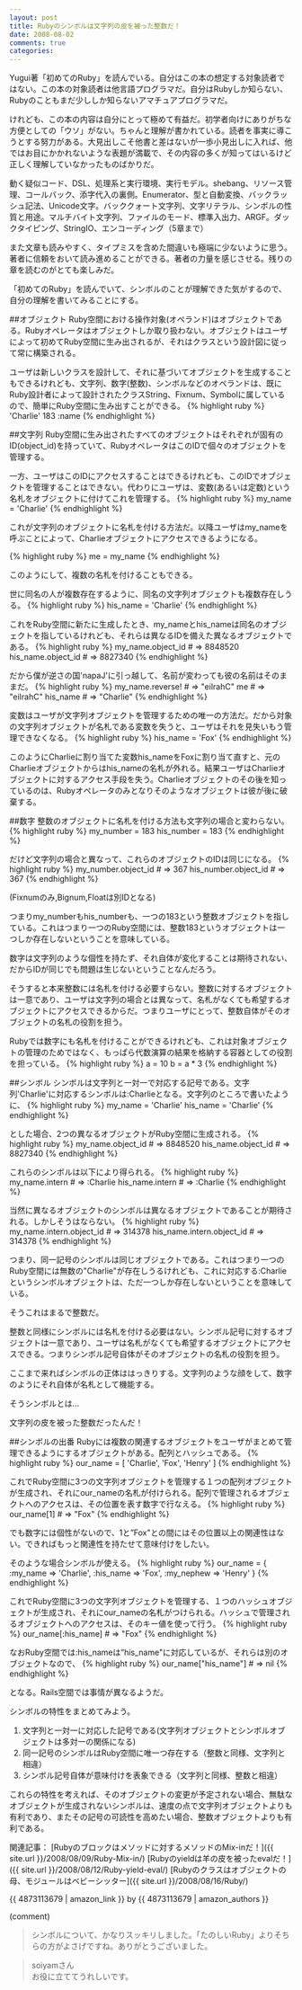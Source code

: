 ```yaml
---
layout: post
title: Rubyのシンボルは文字列の皮を被った整数だ！
date: 2008-08-02
comments: true
categories:
---
```



Yugui著「初めてのRuby」を読んでいる。自分はこの本の想定する対象読者ではない。この本の対象読者は他言語プログラマだ。自分はRubyしか知らない、Rubyのこともまだ少ししか知らないアマチュアプログラマだ。

けれども、この本の内容は自分にとって極めて有益だ。初学者向けにありがちな方便としての「ウソ」がない。ちゃんと理解が書かれている。読者を事実に導こうとする努力がある。大見出しこそ他書と差はないが一歩小見出しに入れば、他ではお目にかかれないような表題が満載で、その内容の多くが知ってはいるけど正しく理解していなかったものばかりだ。

動く疑似コード、DSL、処理系と実行環境、実行モデル。shebang、リソース管理、コールバック、添字代入の裏側。Enumerator、型と自動変換、バックラッシュ記法、Unicode文字。バッククォート文字列、文字リテラル、シンボルの性質と用途。マルチバイト文字列、ファイルのモード、標準入出力、ARGF。ダックタイピング、StringIO、エンコーディング（5章まで）

また文章も読みやすく、タイプミスを含めた間違いも極端に少ないように思う。著者に信頼をおいて読み進めることができる。著者の力量を感じさせる。残りの章を読むのがとても楽しみだ。

「初めてのRuby」を読んでいて、シンボルのことが理解できた気がするので、自分の理解を書いてみることにする。

##オブジェクト
Ruby空間における操作対象(オペランド)はオブジェクトである。Rubyオペレータはオブジェクトしか取り扱わない。オブジェクトはユーザによって初めてRuby空間に生み出されるが、それはクラスという設計図に従って常に構築される。

ユーザは新しいクラスを設計して、それに基づいてオブジェクトを生成することもできるけれども、文字列、数字(整数)、シンボルなどのオペランドは、既にRuby設計者によって設計されたクラスString、Fixnum、Symbolに属しているので、簡単にRuby空間に生み出すことができる。
{% highlight ruby %}
'Charlie'
183
:name
{% endhighlight %}

##文字列
Ruby空間に生み出されたすべてのオブジェクトはそれぞれが固有のID(object_id)を持っていて、RubyオペレータはこのIDで個々のオブジェクトを管理する。

一方、ユーザはこのIDにアクセスすることはできるけれども、このIDでオブジェクトを管理することはできない。代わりにユーザは、変数(あるいは定数)という名札をオブジェクトに付けてこれを管理する。
{% highlight ruby %}
my_name = 'Charlie'
{% endhighlight %}

これが文字列のオブジェクトに名札を付ける方法だ。以降ユーザはmy_nameを呼ぶことによって、Charlieオブジェクトにアクセスできるようになる。
 
{% highlight ruby %}
me = my_name
{% endhighlight %}

このようにして、複数の名札を付けることもできる。

世に同名の人が複数存在するように、同名の文字列オブジェクトも複数存在しうる。
{% highlight ruby %}
his_name = 'Charlie'
{% endhighlight %}

これをRuby空間に新たに生成したとき、my_nameとhis_nameは同名のオブジェクトを指しているけれども、それらは異なるIDを備えた異なるオブジェクトである。
{% highlight ruby %}
my_name.object_id  # => 8848520
his_name.object_id  # => 8827340
{% endhighlight %}

だから僕が逆さの国'napaJ'に引っ越して、名前が変わっても彼の名前はそのままだ。
{% highlight ruby %}
my_name.reverse! # => "eilrahC"
me               # => "eilrahC"
his_name         # => "Charlie"
{% endhighlight %}


変数はユーザが文字列オブジェクトを管理するための唯一の方法だ。だから対象の文字列オブジェクトが名札である変数を失うと、ユーザはそれを見失いもう管理できなくなる。
{% highlight ruby %}
his_name = 'Fox'
{% endhighlight %}

このようにCharlieに割り当てた変数his_nameをFoxに割り当て直すと、元のCharlieオブジェクトからはhis_nameの名札が外れる。結果ユーザはCharlieオブジェクトに対するアクセス手段を失う。Charlieオブジェクトのその後を知っているのは、Rubyオペレータのみとなりそのようなオブジェクトは彼が後に破棄する。

##数字
整数のオブジェクトに名札を付ける方法も文字列の場合と変わらない。
{% highlight ruby %}
my_number = 183
his_number = 183
{% endhighlight %}

だけど文字列の場合と異なって、これらのオブジェクトのIDは同じになる。
{% highlight ruby %}
my_number.object_id  # => 367
his_number.object_id  # => 367
{% endhighlight %}

(Fixnumのみ,Bignum,Floatは別IDとなる)

つまりmy_numberもhis_numberも、一つの183という整数オブジェクトを指している。これはつまり一つのRuby空間には、整数183というオブジェクトは一つしか存在しないということを意味している。

数字は文字列のような個性を持たず、それ自体が変化することは期待されない、だからIDが同じでも問題は生じないということなんだろう。

そうすると本来整数には名札を付ける必要すらない。整数に対するオブジェクトは一意であり、ユーザは文字列の場合とは異なって、名札がなくても希望するオブジェクトにアクセスできるからだ。つまりユーザにとって、整数自体がそのオブジェクトの名札の役割を担う。

Rubyでは数字にも名札を付けることができるけれども、これは対象オブジェクトの管理のためではなく、もっぱら代数演算の結果を格納する容器としての役割を担っている。
{% highlight ruby %}
a = 10
b = a * 3
{% endhighlight %}

##シンボル
シンボルは文字列と一対一で対応する記号である。文字列'Charlie'に対応するシンボルは:Charlieとなる。文字列のところで書いたように、
{% highlight ruby %}
my_name = 'Charlie'
his_name = 'Charlie'
{% endhighlight %}

とした場合、2つの異なるオブジェクトがRuby空間に生成される。
{% highlight ruby %}
my_name.object_id  # => 8848520
his_name.object_id  # => 8827340
{% endhighlight %}

これらのシンボルは以下により得られる。
{% highlight ruby %}
my_name.intern # => :Charlie
his_name.intern # => :Charlie
{% endhighlight %}

当然に異なるオブジェクトのシンボルは異なるオブジェクトであることが期待される。しかしそうはならない。
{% highlight ruby %}
my_name.intern.object_id # => 314378
his_name.intern.object_id # => 314378
{% endhighlight %}

つまり、同一記号のシンボルは同じオブジェクトである。これはつまり一つのRuby空間には無数の"Charlie"が存在しうるけれども、これに対応する:Charlieというシンボルオブジェクトは、ただ一つしか存在しないということを意味している。

そうこれはまるで整数だ。

整数と同様にシンボルには名札を付ける必要はない。シンボル記号に対するオブジェクトは一意であり、ユーザは名札がなくても希望するオブジェクトにアクセスできる。つまりシンボル記号自体がそのオブジェクトの名札の役割を担う。

ここまで来ればシンボルの正体ははっきりする。文字列のような顔をして、数字のようにそれ自体が名札として機能する。

そうシンボルとは…

文字列の皮を被った整数だったんだ！

##シンボルの出番
Rubyには複数の関連するオブジェクトをユーザがまとめて管理できるようにするオブジェクトがある。配列とハッシュである。
{% highlight ruby %}
our_name = [ 'Charlie', 'Fox', 'Henry' ]
{% endhighlight %}

これでRuby空間に3つの文字列オブジェクトを管理する１つの配列オブジェクトが生成され、それにour_nameの名札が付けられる。配列で管理されるオブジェクトへのアクセスは、その位置を表す数字で行なえる。
{% highlight ruby %}
our_name[1] # => "Fox"
{% endhighlight %}

でも数字には個性がないので、1と”Fox"との間にはその位置以上の関連性はない。できればもっと関連性を持たせて意味付けをしたい。

そのような場合シンボルが使える。
{% highlight ruby %}
our_name = { :my_name => 'Charlie', :his_name => 'Fox', :my_nephew => 'Henry' }
{% endhighlight %}

これでRuby空間に3つの文字列オブジェクトを管理する、１つのハッシュオブジェクトが生成され、それにour_nameの名札がつけられる。ハッシュで管理されるオブジェクトへのアクセスは、そのキー値を使って行う。
{% highlight ruby %}
our_name[:his_name] # => "Fox"
{% endhighlight %}

なおRuby空間では:his_nameは”his_name"に対応しているが、それらは別のオブジェクトなので、
{% highlight ruby %}
our_name["his_name"] # => nil
{% endhighlight %}

となる。Rails空間では事情が異なるようだ。

シンボルの特性をまとめてみよう。

1. 文字列と一対一に対応した記号である(文字列オブジェクトとシンボルオブジェクトは多対一の関係になる)
1. 同一記号のシンボルはRuby空間に唯一つ存在する（整数と同様、文字列と相違）
1. シンボル記号自体が意味付けを表象できる（文字列と同様、整数と相違）

これらの特性を考えれば、そのオブジェクトの変更が予定されない場合、無駄なオブジェクトが生成されないシンボルは、速度の点で文字列オブジェクトよりも有利であり、またその記号の可読性を高めたい場合、整数オブジェクトよりも有利である。

関連記事：
[Rubyのブロックはメソッドに対するメソッドのMix-inだ！]({{ site.url }}/2008/08/09/Ruby-Mix-in/)
[Rubyのyieldは羊の皮を被ったevalだ！]({{ site.url }}/2008/08/12/Ruby-yield-eval/)
[Rubyのクラスはオブジェクトの母、モジュールはベビーシッター]({{ site.url }}/2008/08/16/Ruby/)

{{ 4873113679 | amazon_link }} by {{ 4873113679 | amazon_authors }}

(comment)
>シンボルについて、かなりスッキリしました。「たのしいRuby」よりそちらの方がよさげですね。ありがとうございました。

>soiyamさん<br>お役に立ててうれしいです。
